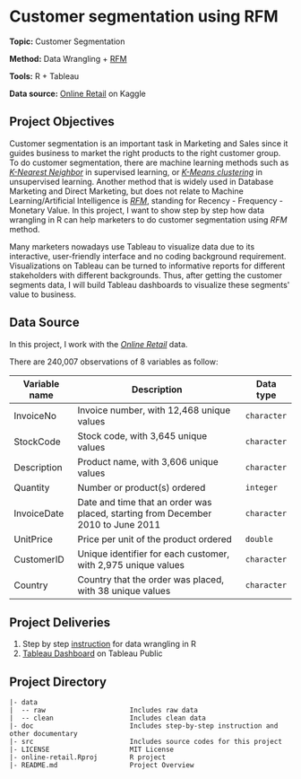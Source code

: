 # Customer segmentation using RFM

**Topic:** Customer Segmentation

**Method:** Data Wrangling + [RFM](https://en.wikipedia.org/wiki/RFM_(customer_value))

**Tools:** R + Tableau

**Data source:** [Online Retail](https://www.kaggle.com/sanjeet41/online-retail) on Kaggle

## **Project Objectives**

Customer segmentation is an important task in Marketing and Sales since it guides business to market the right products to the right customer group. To do customer segmentation, there are machine learning methods such as [*K-Nearest Neighbor*](https://en.wikipedia.org/wiki/K-nearest_neighbors_algorithm) in supervised learning, or [*K-Means clustering*](https://en.wikipedia.org/wiki/K-means_clustering) in unsupervised learning. Another method that is widely used in Database Marketing and Direct Marketing, but does not relate to Machine Learning/Artificial Intelligence is [*RFM*](https://en.wikipedia.org/wiki/RFM_(customer_value)), standing for Recency - Frequency - Monetary Value. In this project, I want to show step by step how data wrangling in R can help marketers to do customer segmentation using *RFM* method. 

Many marketers nowadays use Tableau to visualize data due to its interactive, user-friendly interface and no coding background requirement. Visualizations on Tableau can be turned to informative reports for different stakeholders with different backgrounds. Thus, after getting the customer segments data, I will build Tableau dashboards to visualize these segments' value to business. 

## **Data Source**

In this project, I work with the [*Online Retail*](https://www.kaggle.com/sanjeet41/online-retail) data.

There are 240,007 observations of 8 variables as follow:

| Variable name | Description | Data type | 
|---------------|-------------|-----------|
| InvoiceNo     | Invoice number, with 12,468 unique values | `character` | 
| StockCode     | Stock code, with 3,645 unique values | `character` | 
| Description   | Product name, with 3,606 unique values | `character` | 
| Quantity      | Number or product(s) ordered          | `integer` | 
| InvoiceDate   | Date and time that an order was placed, starting from December 2010 to June 2011 | `character` | 
| UnitPrice     | Price per unit of the product ordered | `double` |
| CustomerID    | Unique identifier for each customer, with 2,975 unique values | `character` |
| Country       | Country that the order was placed, with 38 unique values | `character` |

## **Project Deliveries**

1. Step by step [instruction](doc/dataprep.md) for data wrangling in R
2. [Tableau Dashboard](https://public.tableau.com/profile/ha.dinh#!/vizhome/SegmentPerformance-OnlineRetailStore/segperformance) on Tableau Public 

## **Project Directory**

```
|- data
|  -- raw                     Includes raw data
|  -- clean                   Includes clean data
|- doc                        Includes step-by-step instruction and other documentary 
|- src                        Includes source codes for this project
|- LICENSE                    MIT License
|- online-retail.Rproj        R project
|- README.md                  Project Overview
```



